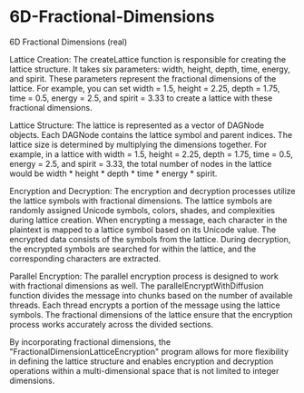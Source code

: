 # 6D-Fractional-Dimensions
6D Fractional Dimensions (real)

Lattice Creation: The createLattice function is responsible for creating the lattice structure. It takes six parameters: width, height, depth, time, energy, and spirit. These parameters represent the fractional dimensions of the lattice. For example, you can set width = 1.5, height = 2.25, depth = 1.75, time = 0.5, energy = 2.5, and spirit = 3.33 to create a lattice with these fractional dimensions.

Lattice Structure: The lattice is represented as a vector of DAGNode objects. Each DAGNode contains the lattice symbol and parent indices. The lattice size is determined by multiplying the dimensions together. For example, in a lattice with width = 1.5, height = 2.25, depth = 1.75, time = 0.5, energy = 2.5, and spirit = 3.33, the total number of nodes in the lattice would be width * height * depth * time * energy * spirit.

Encryption and Decryption: The encryption and decryption processes utilize the lattice symbols with fractional dimensions. The lattice symbols are randomly assigned Unicode symbols, colors, shades, and complexities during lattice creation. When encrypting a message, each character in the plaintext is mapped to a lattice symbol based on its Unicode value. The encrypted data consists of the symbols from the lattice. During decryption, the encrypted symbols are searched for within the lattice, and the corresponding characters are extracted.

Parallel Encryption: The parallel encryption process is designed to work with fractional dimensions as well. The parallelEncryptWithDiffusion function divides the message into chunks based on the number of available threads. Each thread encrypts a portion of the message using the lattice symbols. The fractional dimensions of the lattice ensure that the encryption process works accurately across the divided sections.

By incorporating fractional dimensions, the "FractionalDimensionLatticeEncryption" program allows for more flexibility in defining the lattice structure and enables encryption and decryption operations within a multi-dimensional space that is not limited to integer dimensions.
